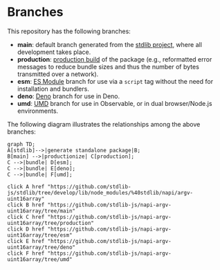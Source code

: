 <!--

@license Apache-2.0

Copyright (c) 2022 The Stdlib Authors.

Licensed under the Apache License, Version 2.0 (the "License");
you may not use this file except in compliance with the License.
You may obtain a copy of the License at

    http://www.apache.org/licenses/LICENSE-2.0

Unless required by applicable law or agreed to in writing, software
distributed under the License is distributed on an "AS IS" BASIS,
WITHOUT WARRANTIES OR CONDITIONS OF ANY KIND, either express or implied.
See the License for the specific language governing permissions and
limitations under the License.

-->

# Branches

This repository has the following branches:

-   **main**: default branch generated from the [stdlib project][stdlib-url], where all development takes place.
-   **production**: [production build][production-url] of the package (e.g., reformatted error messages to reduce bundle sizes and thus the number of bytes transmitted over a network).
-   **esm**: [ES Module][esm-url] branch for use via a `script` tag without the need for installation and bundlers.
-   **deno**: [Deno][deno-url] branch for use in Deno.
-   **umd**: [UMD][umd-url] branch for use in Observable, or in dual browser/Node.js environments.

The following diagram illustrates the relationships among the above branches:

```mermaid
graph TD;
A[stdlib]-->|generate standalone package|B;
B[main] -->|productionize| C[production];
C -->|bundle| D[esm];
C -->|bundle| E[deno];
C -->|bundle| F[umd];

click A href "https://github.com/stdlib-js/stdlib/tree/develop/lib/node_modules/%40stdlib/napi/argv-uint16array"
click B href "https://github.com/stdlib-js/napi-argv-uint16array/tree/main"
click C href "https://github.com/stdlib-js/napi-argv-uint16array/tree/production"
click D href "https://github.com/stdlib-js/napi-argv-uint16array/tree/esm"
click E href "https://github.com/stdlib-js/napi-argv-uint16array/tree/deno"
click F href "https://github.com/stdlib-js/napi-argv-uint16array/tree/umd"
```

[stdlib-url]: https://github.com/stdlib-js/stdlib/tree/develop/lib/node_modules/%40stdlib/napi/argv-uint16array
[production-url]: https://github.com/stdlib-js/napi-argv-uint16array/tree/production
[deno-url]: https://github.com/stdlib-js/napi-argv-uint16array/tree/deno
[umd-url]: https://github.com/stdlib-js/napi-argv-uint16array/tree/umd
[esm-url]: https://github.com/stdlib-js/napi-argv-uint16array/tree/esm